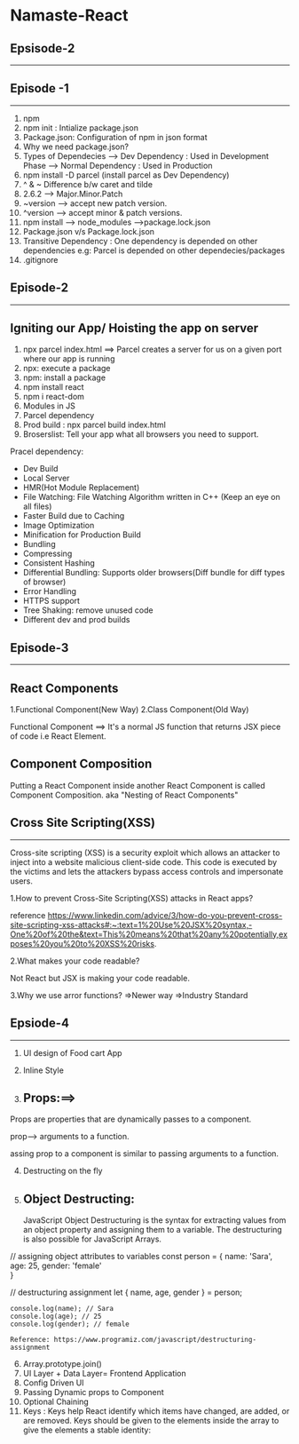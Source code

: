 # Namaste-React 
Epsisode-2
-------------
-------------
Episode -1
------------
------------

1.  npm
2.  npm init : Intialize package.json
3.  Package.json: Configuration of npm in json format
4.  Why we need package.json?
5.  Types of Dependecies
        --> Dev Dependency : Used in Development Phase
        --> Normal Dependency : Used in Production
6.  npm install -D parcel (install parcel as Dev Dependency)
7.  ^ & ~ Difference b/w caret and tilde
8.  2.6.2 --> Major.Minor.Patch
9.  ~version --> accept new patch version.
10. ^version --> accept minor & patch versions.
11. npm install
            --> node_modules
            -->package.lock.json
12. Package.json v/s Package.lock.json
13. Transitive Dependency : One dependency is depended on other dependencies 
                            e.g: Parcel is depended on other dependecies/packages
14. .gitignore

Episode-2
----------
----------
Igniting our App/ Hoisting the app on server
---------------------------------------------
1.  npx parcel index.html
    ==> Parcel creates a server for us on a given port where our app is running
2.  npx: execute a package
3.  npm: install a package
4.  npm install react
5.  npm i react-dom
6.  Modules in JS 
7. Parcel dependency
8. Prod build : npx parcel build index.html
9. Broserslist: Tell your app what all browsers you need to support.




Pracel dependency:
* Dev Build
* Local Server
* HMR(Hot Module Replacement)
* File Watching: File Watching Algorithm written in C++
  (Keep an eye on all files)
* Faster Build due to Caching
* Image Optimization
* Minification for Production Build
* Bundling
* Compressing
* Consistent Hashing
* Differential Bundling: Supports older browsers(Diff bundle for diff types of browser)
* Error Handling
* HTTPS support
* Tree Shaking: remove unused code
* Different dev and prod builds

Episode-3
----------
----------

React Components
------------------
1.Functional Component(New Way)
2.Class Component(Old Way)

Functional Component ==> It's a normal JS function that returns JSX piece of code i.e React Element.

Component Composition
-----------------------
Putting a React Component inside another React Component is called Component Composition.
aka "Nesting of React Components"

Cross Site Scripting(XSS)
--------------------------
--------------------------

Cross-site scripting (XSS) is a security exploit which allows an attacker to inject into a website malicious client-side code. This code is executed by the victims and lets the attackers bypass access controls and impersonate users.

1.How to prevent Cross-Site Scripting(XSS) attacks in React apps?

reference
https://www.linkedin.com/advice/3/how-do-you-prevent-cross-site-scripting-xss-attacks#:~:text=1%20Use%20JSX%20syntax,-One%20of%20the&text=This%20means%20that%20any%20potentially,exposes%20you%20to%20XSS%20risks.

2.What makes your code readable?

Not React but JSX is making your code readable.

3.Why we use arror functions?
=>Newer way
=>Industry Standard

Epsiode-4
----------
-----------
1.  UI design of Food cart App
2.  Inline Style

3. Props:==>
   --------
  Props are properties that are dynamically passes to a component.

  prop--> arguments to a function.

  assing prop to a component is similar to passing arguments to a function.

4.  Destructing on the fly
5. Object Destructing:
   ---------------------
   JavaScript Object Destructuring is the syntax for extracting values from an object property and assigning them to a variable. The destructuring is also possible for JavaScript Arrays.

  // assigning object attributes to variables
  const person = {
      name: 'Sara',
      age: 25,
      gender: 'female'    
      }

  // destructuring assignment
    let { name, age, gender } = person;

    console.log(name); // Sara
    console.log(age); // 25
    console.log(gender); // female

    Reference: https://www.programiz.com/javascript/destructuring-assignment

6.  Array.prototype.join()
7.  UI Layer + Data Layer= Frontend Application
8.  Config Driven UI
9. Passing Dynamic props to Component
10. Optional Chaining
11. Keys : 
    Keys help React identify which items have changed, are added, or are removed. Keys should be given to the elements inside the array to give the elements a stable identity:







